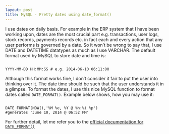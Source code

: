 ```yaml
---
layout: post
title: MySQL - Pretty dates using date_format()
---
```


I use dates on daily basis. For example in the ERP system that I have been working upon, dates are the most crucial part e.g. transactions, user logs, stock records, payments records etc. in fact each and every action that any user performs is governed by a date. So it won’t be wrong to say that, I use DATE and DATETIME datatypes as much as I use VARCHAR. The default format used by MySQL to store date and time is:

<pre><code class="sql">
YYYY-MM-DD HH:MM:SS # e.g. 2014-06-10 06:11:00
</code></pre>

Although this format works fine, I don’t consider it fair to put the user into thinking over it. The date time should be such that the user understands it in a glimpse. To format the dates, I use this nice MySQL function to format dates called `DATE_FORMAT()`. Example below shows, how you may use it:

<pre><code class="sql">
DATE_FORMAT(NOW(),'%M %e, %Y @ %h:%i %p')
#generates 'June 10, 2014 @ 06:52 PM'
</code></pre>

For further detail, let me refer you to the [official documentation for `DATE_FORMAT()`](http://dev.mysql.com/doc/refman/5.5/en/date-and-time-functions.html#function_date-format)